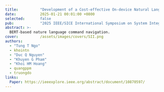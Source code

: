 ```yaml
---
title:          "Development of a Cost-effective On-device Natural Language Command Navigation System for Mobile Robots in Challenging Indoor Scenarios"
date:           2025-01-21 00:01:00 +0800
selected:       false
pub:            "2025 IEEE/SICE International Symposium on System Integration SII"
abstract: >-
  BERT-based nature language command navigation.
cover:          /assets/images/covers/SII.png
authors:
  - "Tung T Ngo"
  - khointn
  - "Duc Q Nguyen"
  - "Khuyen G Pham"
  - "Khoi HM Hoang"
  - quangppm
  - truongdo
links:
  Paper: https://ieeexplore.ieee.org/abstract/document/10870597/
---
```

